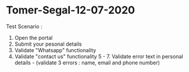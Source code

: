 # Tomer-Segal-12-07-2020

Test Scenario : 
1. Open the portal
2. Submit your pesonal details
3. Validate "Whatsapp" functionality
4. Validate "contact us" functionality
5 - 7. Validate error text in personal details - (validate 3 errors : name, email and phone number)
